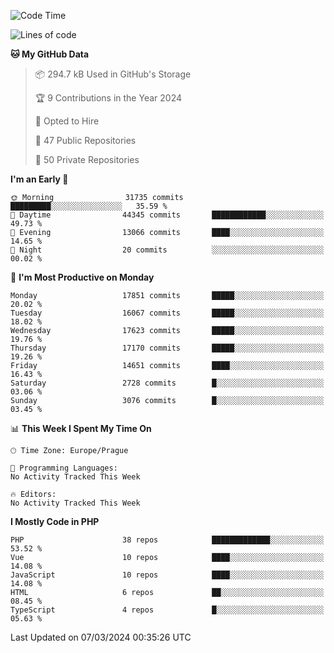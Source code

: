 <!--START_SECTION:waka-->
![Code Time](http://img.shields.io/badge/Code%20Time-1%2C583%20hrs%2058%20mins-blue)

![Lines of code](https://img.shields.io/badge/From%20Hello%20World%20I%27ve%20Written-27.8%20million%20lines%20of%20code-blue)

**🐱 My GitHub Data** 

> 📦 294.7 kB Used in GitHub's Storage 
 > 
> 🏆 9 Contributions in the Year 2024
 > 
> 💼 Opted to Hire
 > 
> 📜 47 Public Repositories 
 > 
> 🔑 50 Private Repositories 
 > 
**I'm an Early 🐤** 

```text
🌞 Morning                31735 commits       █████████░░░░░░░░░░░░░░░░   35.59 % 
🌆 Daytime                44345 commits       ████████████░░░░░░░░░░░░░   49.73 % 
🌃 Evening                13066 commits       ████░░░░░░░░░░░░░░░░░░░░░   14.65 % 
🌙 Night                  20 commits          ░░░░░░░░░░░░░░░░░░░░░░░░░   00.02 % 
```
📅 **I'm Most Productive on Monday** 

```text
Monday                   17851 commits       █████░░░░░░░░░░░░░░░░░░░░   20.02 % 
Tuesday                  16067 commits       █████░░░░░░░░░░░░░░░░░░░░   18.02 % 
Wednesday                17623 commits       █████░░░░░░░░░░░░░░░░░░░░   19.76 % 
Thursday                 17170 commits       █████░░░░░░░░░░░░░░░░░░░░   19.26 % 
Friday                   14651 commits       ████░░░░░░░░░░░░░░░░░░░░░   16.43 % 
Saturday                 2728 commits        █░░░░░░░░░░░░░░░░░░░░░░░░   03.06 % 
Sunday                   3076 commits        █░░░░░░░░░░░░░░░░░░░░░░░░   03.45 % 
```


📊 **This Week I Spent My Time On** 

```text
🕑︎ Time Zone: Europe/Prague

💬 Programming Languages: 
No Activity Tracked This Week

🔥 Editors: 
No Activity Tracked This Week
```

**I Mostly Code in PHP** 

```text
PHP                      38 repos            █████████████░░░░░░░░░░░░   53.52 % 
Vue                      10 repos            ████░░░░░░░░░░░░░░░░░░░░░   14.08 % 
JavaScript               10 repos            ████░░░░░░░░░░░░░░░░░░░░░   14.08 % 
HTML                     6 repos             ██░░░░░░░░░░░░░░░░░░░░░░░   08.45 % 
TypeScript               4 repos             █░░░░░░░░░░░░░░░░░░░░░░░░   05.63 % 
```




 Last Updated on 07/03/2024 00:35:26 UTC
<!--END_SECTION:waka-->
<!--
**AlexKratky/AlexKratky** is a ✨ _special_ ✨ repository because its `README.md` (this file) appears on your GitHub profile.

Here are some ideas to get you started:

- 🔭 I’m currently working on ...
- 🌱 I’m currently learning ...
- 👯 I’m looking to collaborate on ...
- 🤔 I’m looking for help with ...
- 💬 Ask me about ...
- 📫 How to reach me: ...
- 😄 Pronouns: ...
- ⚡ Fun fact: ...
-->
